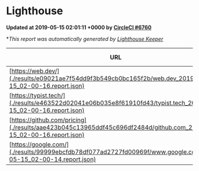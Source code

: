 
# Lighthouse

**Updated at 2019-05-15 02:01:11 +0000 by [CircleCI #6760](https://circleci.com/gh/ItinerisLtd/lighthouse-keeper-example/6760)**

**This report was automatically generated by [Lighthouse Keeper](https://github.com/itinerisltd/lighthouse-keeper)*

| URL | Performance | Accessibility | Best Practices | SEO | PWA | Updated At |
| --- | --- | --- | --- | --- | --- | --- |
| [https://web.dev/](./results/e09021ae7f54dd9f3b549cb0bc165f2b/web.dev_2019-05-15_02-00-16.report.json) | 0.89 | 0.9 | 1 | 0.96 | 1 | 2019-05-15T02:00:16.979Z |
| [https://typist.tech/](./results/e463522d02041e06b035e8f61910fd43/typist.tech_2019-05-15_02-00-16.report.json) | 1 |  |  |  |  | 2019-05-15T02:00:16.431Z |
| [https://github.com/pricing](./results/aae423b045c13965ddf45c696df2484d/github.com_2019-05-15_02-00-16.report.json) | 0.85 | 0.93 | 0.93 | 0.92 | 0.56 | 2019-05-15T02:00:16.069Z |
| [https://google.com/](./results/99999ebcfdb78df077ad2727fd00969f/www.google.com_2019-05-15_02-00-14.report.json) | 0.96 | 0.86 | 0.93 | 0.83 | 0.56 | 2019-05-15T02:00:14.325Z |
